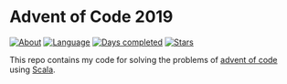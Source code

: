 # Advent of Code 2019
[![About](https://img.shields.io/badge/Advent%20of%20Code-2019-brightgreen)](https://adventofcode.com/2019/about)
[![Language](https://img.shields.io/badge/Language-Scala-darkred)](https://www.scala-lang.org/)
[![Days completed](https://img.shields.io/badge/Days%20completed-8-red)](https://github.com/daniel0611/AdventOfCode2019/tree/master/src/com/github/daniel0611/adventofcode2019)
[![Stars](https://img.shields.io/badge/Stars%20⭐-16-yellow)](https://adventofcode.com/2019/stats)

This repo contains my code for solving the problems of [advent of code](https://adventofcode.com/2019/about) using [Scala](https://scala-lang.org).  
